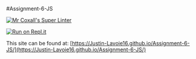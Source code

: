 #Assignment-6-JS

[![Mr Coxall's Super Linter](https://github.com/Justin-Lavoie16/Assignment-6-JS/workflows/Mr%20Coxall's%20Super%20Linter/badge.svg)](https://github.com/Justin-Lavoie16/Assignment-6-JS/actions)

[![Run on Repl.it](https://repl.it/badge/github/Justin-Lavoie16/Assignment-6-JS)](https://repl.it/github/Justin-Lavoie16/Assignment-6-JS)

This site can be found at: [https://Justin-Lavoie16.github.io/Assignment-6-JS/](https://Justin-Lavoie16.github.io/Assignment-6-JS/)
